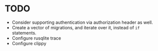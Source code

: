 TODO
====

* Consider supporting authentication via authorization header as well.
* Create a vector of migrations, and iterate over it, instead of `if` statements.
* Configure rusqlite trace
* Configure clippy
